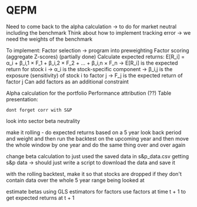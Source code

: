 # QEPM

Need to come back to the alpha calculation -> to do for market neutral including the benchmark
Think about how to implement tracking error -> we need the weights of the benchmark

To implement:
    Factor selection -> program into preweighting
    Factor scoring (aggregate Z-scores) (partially done)
    Calculate expected returns:
        E[R_i] = α_i + β_i,1 × F_1 + β_i,2 × F_2 + ... + β_i,n × F_n
        -> E[R_i] is the expected return for stock i
        -> α_i is the stock-specific component
        -> β_i,j is the exposure (sensitivity) of stock i to factor j
        -> F_j is the expected return of factor j
    Can add factors as an additional constraint


Alpha calculation for the portfolio
Performance attribution (??)
Table presentation:

    dont forget corr with S&P

look into sector beta neutrality

make it rolling - do expected returns based on a 5 year look back period and weight and then run the backtest on the upcoming year and then move the whole window by one year and do the same thing over and over again

change beta calculation to just used the saved data in s&p_data.csv
    getting s&p data -> should just write a script to download the data and save it

with the rolling backtest, make it so that stocks are dropped if they don't contain data over the whole 5 year range being looked at


estimate betas using GLS estimators for factors
use factors at time t + 1 to get expected returns at t + 1